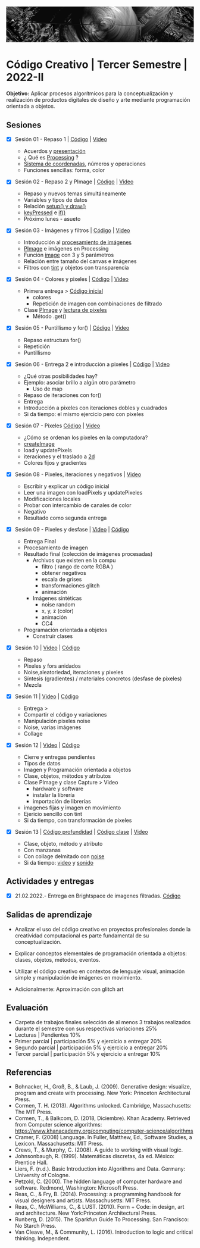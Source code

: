![portada](https://github.com/EmilioOcelotl/cc4-di-2022-2/blob/main/img/of13.png)

# Código Creativo | Tercer Semestre | 2022-II

**Objetivo:** Aplicar procesos algorítmicos para la conceptualización y realización de productos digitales de diseño y arte mediante programación orientada a objetos.

## Sesiones

- [x] Sesión 01 - Repaso 1 | [Código](https://gist.github.com/EmilioOcelotl/751a87048a059c0872e79805f7a8e439) | [Video](https://drive.google.com/file/d/1WoJA-Dkz-2ZK_7FJzvuvwNz5vC3SWUw-/view?usp=sharing)
  - Acuerdos y [presentación](https://ocelotl.cc/)
  - ¿ Qué es [Processing](https://processing.org/) ?
  - [Sistema de coordenadas](https://processing.org/tutorials/coordinatesystemandshapes), números y operaciones
  - Funciones sencillas: forma, color

- [x] Sesión 02 - Repaso 2 y PImage | [Código](https://gist.github.com/EmilioOcelotl/0f53b6c74e5cc3d0899fba3e7895cbce) | [Video](https://drive.google.com/file/d/1J_0uiYch3TtTzsyvd6r-5UtAW74AxhrZ/view?usp=sharing) 
  - Repaso y nuevos temas simultáneamente
  - Variables y tipos de datos
  - Relación [setup() y draw()](https://processing.org/examples/setupdraw.html)
  - [keyPressed](https://processing.org/reference/keyPressed_.html) e [if()](https://processing.org/reference/if.html)
  - Próximo lunes - asueto 

- [x] Sesión 03 - Imágenes y filtros | [Código](https://gist.github.com/EmilioOcelotl/bd837c6758ff6fb810d05d0872fb01e3) | [Video](https://drive.google.com/file/d/1K6pEsdevtW8X2bGjoADdQEasYPn3ClTa/view?usp=sharing) 
  - Introducción al [procesamiento de imágenes](https://processing.org/tutorials/pixels)  
  - [PImage](https://processing.org/reference/PImage.html) e imágenes en Processing
  - Función [image](https://processing.org/reference/image_.html) con 3 y 5 parámetros
  - Relación entre tamaño del canvas e imágenes 
  - Filtros con [tint](https://processing.org/reference/tint_.html) y objetos con transparencia

- [x] Sesión 04 - Colores y pixeles | [Código](https://gist.github.com/EmilioOcelotl/dd16f5f08caa7708645212ccef2774e3) | [Video](https://drive.google.com/drive/u/1/folders/1fJ-GFhkQsocI28gveEUfLlLa_I5gb81o)
  - Primera entrega > [Código inicial](https://gist.github.com/EmilioOcelotl/bd837c6758ff6fb810d05d0872fb01e3)
    - colores
    - Repetición de imagen con combinaciones de filtrado
  - Clase [PImage](https://processing.org/reference/PImage.html) y [lectura de pixeles](https://processing.org/tutorials/pixels)
    - Método .get()

- [x] Sesión 05 - Puntillismo y for() | [Código](https://gist.github.com/EmilioOcelotl/9502edb947f6bc617db354f59c9e32a2) | [Video](https://drive.google.com/file/d/17wMDCQk0hQuaNUAZdsAnsNB8W0AG_N9P/view?usp=sharing) 
  - Repaso estructura for()
  - Repetición 
  - Puntillismo

- [x] Sesión 06 - Entrega 2 e introducción a pixeles | [Código](https://gist.github.com/EmilioOcelotl/2bbeef8bfdf2d6ea1c8000e29d45fdbb) | [Video](https://drive.google.com/file/d/1Rj743YjH2oNJhAlrS_R-Eo5RchFXwd61/view?usp=sharing)
  - ¿Qué otras posibilidades hay?
  - Ejemplo: asociar brillo a algún otro parámetro
    - Uso de map
  - Repaso de iteraciones con for()
  - Entrega 
  - Introducción a pixeles con iteraciones dobles y cuadrados
  - Si da tiempo: el mismo ejercicio pero con pixeles 

- [x] Sesión 07 - Pixeles [Código](https://gist.github.com/EmilioOcelotl/a9f8ef6a11ebc8cf0f810fb312699bf1#file-gradientes) | [Video](https://drive.google.com/file/d/1055F8Xlzri1cTsPSuKpJzmz_GHNy48Zh/view?usp=sharing)
  - ¿Cómo se ordenan los pixeles en la computadora?
  - [createImage](https://processing.org/reference/createImage_.html)
  - load y updatePixels 
  - iteraciones y el traslado a [2d](https://processing.org/tutorials/pixels)
  - Colores fijos y gradientes  

- [x] Sesión 08 - Pixeles, iteraciones y negativos | [Video](https://drive.google.com/file/d/1pfRTMYFk253mHXinQrE0nLSw3Y95-Z-A/view?usp=sharing) 
  - Escribir y explicar un código inicial 
  - Leer una imagen con loadPixels y updatePixeles
  - Modificaciones locales 
  - Probar con intercambio de canales de color
  - Negativo
  - Resultado como segunda entrega 

- [x] Sesión 09 - Pixeles y desfase | [Video](https://drive.google.com/file/d/1qLfY1cAhpe7xwoCIicEFJxg02dpyrjhC/view?usp=sharing) | [Código](https://gist.github.com/EmilioOcelotl/cada7eda6ca519ab242965a605c5b934)

  - Entrega Final
  - Procesamiento de imagen
  - Resultado final (colección de imágenes procesadas)
    - Archivos que existen en la compu
      - filtro ( rango de corte RGBA ) 
      - obtener negativos 
      - escala de grises 
      - transformaciones glitch 
      - animación 
    - Imágenes sintéticas 
      - noise random 
      - x, y, z (color)
      - animación 
      - CC4
  - Programación orientada a objetos 
    - Construir clases 

- [x] Sesión 10 | [Video](https://drive.google.com/file/d/194hKczI-U4BSiNb4S4zrGolw4hOdjSeB/view?usp=sharing) | [Código](https://gist.github.com/EmilioOcelotl/3f066a75702720a1b9b29207be6533ff)

  - Repaso
  - Pixeles y fors anidados 
  - Noise,aleatoriedad, iteraciones y pixeles 
  - Síntesis (gradientes) / materiales concretos (desfase de pixeles) 
  - Mezcla 

- [x] Sesión 11 | [Video](https://drive.google.com/file/d/1Choqu8qG4F5VuA0Gji7h0a4i3APiM98-/view?usp=sharing) | [Código](https://gist.github.com/EmilioOcelotl/16a8d16d24b0339e646d322e9ae8498d)

  - Entrega > 
  - Compartir el código y variaciones
  - Manipulación pixeles noise 
  - Noise, varias imágenes
  - Collage

- [x] Sesión 12 | [Video](https://drive.google.com/file/d/1WxEY1OfLRTgYU3B7XHSup1L89PUgwOxa/view?usp=sharing) | [Código](https://gist.github.com/EmilioOcelotl/170a18c330492a83f0a088467b9559a9)

  - Cierre y entregas pendientes 
  - Tipos de datos 
  - Imagen y Programación orientada a objetos
  - Clase, objetos, métodos y atributos 
  - Clase PImage y clase Capture > Video
    - hardware y software
    - instalar la librería
    - importación de librerías 
  - imagenes fijas y imagen en movimiento 
  - Ejericio sencillo con tint 
  - Si da tiempo, con transformación de pixeles

- [x] Sesión 13 | [Código profundidad](https://gist.github.com/EmilioOcelotl/5eec7af27e0500c3189ae7fc6f52ae61) | [Código clase](https://gist.github.com/EmilioOcelotl/76985287e626d8b66d5c7691d08ff7e6) | [Video](https://drive.google.com/file/d/123FqwuJWWFzsGOH8tK7leaid-wmTKcVs/view?usp=sharing)

  - Clase, objeto, método y atributo
  - Con manzanas
  - Con collage delmitado con [noise](https://gist.github.com/EmilioOcelotl/a04a916d10b68118ec3e647cce78aaf6)
  - Si da tiempo: [video](https://processing.org/tutorials/video) y [sonido](https://processing.org/reference/libraries/sound/index.html)
  
## Actividades y entregas

- [x] 21.02.2022.- Entrega en Brightspace de imagenes filtradas. [Código](https://gist.github.com/EmilioOcelotl/bd837c6758ff6fb810d05d0872fb01e3) 

## Salidas de aprendizaje

- Analizar el uso del código creativo en proyectos profesionales donde la creatividad computacional es parte fundamental de su conceptualización.
- Explicar conceptos elementales de programación orientada a objetos: clases, objetos, métodos, eventos.
- Utilizar el código creativo en contextos de lenguaje visual, animación simple y manipulación de imágenes en movimiento.

- Adicionalmente: Aproximación con glitch art 

## Evaluación

- Carpeta de trabajos finales selección de al menos 3 trabajos realizados durante el semestre con sus respectivas variaciones 25%
- Lecturas | Pendientes 10%
- Primer parcial | participación 5% y ejercicio a entregar 20%
- Segundo parcial | participación 5% y ejercicio a entregar 20%
- Tercer parcial | participación 5% y ejercicio a entregar 10%

## Referencias 

- Bohnacker, H., Groß, B., & Laub, J. (2009). Generative design: visualize, program and create with processing. New York: Princeton Architectural Press.
- Cormen, T. H. (2013). Algorithms unlocked. Cambridge, Massachusetts: The MIT Press.
- Cormen, T., & Balkcom, D. (2018, Diciembre). Khan Academy. Retrieved from Computer science algorithms: https://www.khanacademy.org/computing/computer-science/algorithms
- Cramer, F. (2008) Language. In Fuller, Matthew, Ed., Software Studies, a Lexicon. Massachusetts: MIT Press. 
- Crews, T., & Murphy, C. (2008). A guide to working with visual logic.
- Johnsonbaugh, R. (1999). Matemáticas discretas, 4a ed. México: Prentice Hall.
- Liers, F. (n.d.). Basic Introduction into Algorithms and Data. Germany: University of Cologne.
- Petzold, C. (2000). The hidden language of computer hardware and software. Redmond, Washington: Microsoft Press.
- Reas, C., & Fry, B. (2014). Processing: a programming handbook for visual designers and artists. Massachusetts: MIT Press.
- Reas, C., McWilliams, C., & LUST. (2010). Form + Code: in design, art and architecture. New York:Princeton Architectural Press.
- Runberg, D. (2015). The Sparkfun Guide To Processing. San Francisco: No Starch Press. 
- Van Cleave, M., & Community, L. (2016). Introduction to logic and critical thinking. Independent.